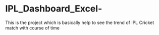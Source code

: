 # IPL_Dashboard_Excel-
This is the project which is basically help to see the trend of IPL Cricket match with course of time

